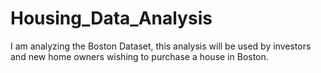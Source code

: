 # Housing_Data_Analysis
I am analyzing the Boston Dataset, this analysis will be used by investors and new home owners wishing to purchase a house in Boston.
